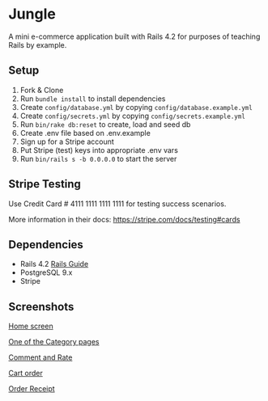 # Jungle

A mini e-commerce application built with Rails 4.2 for purposes of teaching Rails by example.


## Setup

1. Fork & Clone
2. Run `bundle install` to install dependencies
3. Create `config/database.yml` by copying `config/database.example.yml`
4. Create `config/secrets.yml` by copying `config/secrets.example.yml`
5. Run `bin/rake db:reset` to create, load and seed db
6. Create .env file based on .env.example
7. Sign up for a Stripe account
8. Put Stripe (test) keys into appropriate .env vars
9. Run `bin/rails s -b 0.0.0.0` to start the server

## Stripe Testing

Use Credit Card # 4111 1111 1111 1111 for testing success scenarios.

More information in their docs: <https://stripe.com/docs/testing#cards>

## Dependencies

* Rails 4.2 [Rails Guide](http://guides.rubyonrails.org/v4.2/)
* PostgreSQL 9.x
* Stripe

## Screenshots
[Home screen](https://github.com/0theRookie/jungle-rails/blob/master/app/assets/images/Screen%20Shot%202018-12-14%20at%201.23.21%20PM.png)

[One of the Category pages](https://github.com/0theRookie/jungle-rails/blob/master/app/assets/images/Screen%20Shot%202018-12-14%20at%201.23.34%20PM.png)

[Comment and Rate](https://github.com/0theRookie/jungle-rails/blob/master/app/assets/images/Screen%20Shot%202018-12-14%20at%201.24.20%20PM.png)

[Cart order](https://github.com/0theRookie/jungle-rails/blob/master/app/assets/images/Screen%20Shot%202018-12-14%20at%201.24.46%20PM.png)

[Order Receipt](https://github.com/0theRookie/jungle-rails/blob/master/app/assets/images/Screen%20Shot%202018-12-14%20at%201.25.10%20PM.png)